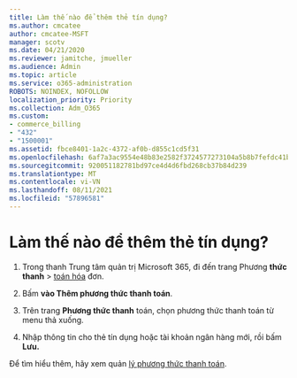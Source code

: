```yaml
---
title: Làm thế nào để thêm thẻ tín dụng?
ms.author: cmcatee
author: cmcatee-MSFT
manager: scotv
ms.date: 04/21/2020
ms.reviewer: jamitche, jmueller
ms.audience: Admin
ms.topic: article
ms.service: o365-administration
ROBOTS: NOINDEX, NOFOLLOW
localization_priority: Priority
ms.collection: Adm_O365
ms.custom:
- commerce_billing
- "432"
- "1500001"
ms.assetid: fbce8401-1a2c-4372-af0b-d855c1cd5f31
ms.openlocfilehash: 6af7a3ac9554e48b83e2582f3724577273104a5b8b7fefdc41b15977ec0e1abb
ms.sourcegitcommit: 920051182781bd97ce4d4d6fbd268cb37b84d239
ms.translationtype: MT
ms.contentlocale: vi-VN
ms.lasthandoff: 08/11/2021
ms.locfileid: "57896581"
---
```

# <a name="how-do-i-add-a-credit-card"></a>Làm thế nào để thêm thẻ tín dụng?

1. Trong thanh Trung tâm quản trị Microsoft 365, đi đến trang Phương **thức thanh** \> [toán hóa](https://go.microsoft.com/fwlink/p/?linkid=2018806) đơn.

2. Bấm **vào Thêm phương thức thanh toán**.

3. Trên trang **Phương thức thanh** toán, chọn phương thức thanh toán từ menu thả xuống.

4. Nhập thông tin cho thẻ tín dụng hoặc tài khoản ngân hàng mới, rồi bấm **Lưu.**

Để tìm hiểu thêm, hãy xem quản [lý phương thức thanh toán](https://docs.microsoft.com/microsoft-365/commerce/billing-and-payments/manage-payment-methods).
